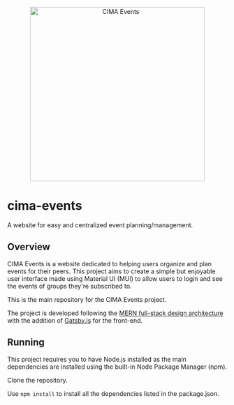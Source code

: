 <p align="center">
  <a href="https://github.com/Joeyeyey/cima-events">
    <img alt="CIMA Events" src="/images/logo-transparent.png" width=400/>
  </a>
</p>

# cima-events

A website for easy and centralized event planning/management.

## Overview
CIMA Events is a website dedicated to helping users organize and plan events for 
their peers. This project aims to create a simple but enjoyable user interface 
made using Material UI (MUI) to allow users to login and see the events of groups 
they're subscribed to. 

This is the main repository for the CIMA Events project.

The project is developed following the [MERN full-stack design architecture](https://www.mongodb.com/mern-stack) with the 
addition of [Gatsby.js](https://www.gatsbyjs.com/) for the front-end.

## Running
This project requires you to have Node.js installed as the main dependencies are installed using the built-in Node Package Manager (npm).

Clone the repository. 

Use `npm install` to install all the dependencies listed in the package.json.
